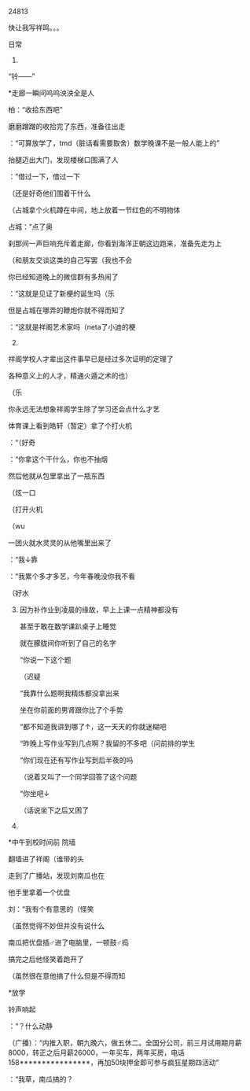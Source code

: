 24813

快让我写祥鸣。。。

日常

1. 

“铃——”

*走廊一瞬间呜呜泱泱全是人

柏：“收拾东西吧”

磨磨蹭蹭的收拾完了东西，准备往出走

：“可算放学了，tmd（脏话看需要取舍）数学晚课不是一般人能上的”

抬腿迈出大门，发现楼梯口围满了人

：”借过一下，借过一下

（还是好奇他们围着干什么

（占城拿个火机蹲在中间，地上放着一节红色的不明物体

占城：“点了奥

刹那间一声巨响充斥着走廊，你看到海洋正朝这边跑来，准备先走为上

（和朋友交谈这类的自己写罢（我也不会

你已经知道晚上的微信群有多热闹了

：“这就是见证了新梗的诞生吗（乐

但是占城在哪弄的鞭炮你就不得而知了

：“这就是祥阁艺术家吗（neta了小迪的梗



2. 

祥阁学校人才辈出这件事早已是经过多次证明的定理了

各种意义上的人才，精通火遁之术的也）

（乐

你永远无法想象祥阁学生除了学习还会点什么才艺

体育课上看到皓轩（暂定）拿了个打火机

：“（好奇

：“你拿这个干什么，你也不抽烟

然后他就从包里拿出了一瓶东西

（炫一口

（打开火机

（wu

一团火就水灵灵的从他嘴里出来了

：“我↓靠

：“我累个多才多艺，今年春晚没你我不看

（好水

3. 因为补作业到凌晨的缘故，早上上课一点精神都没有

   甚至于敢在数学课趴桌子上睡觉

   就在朦胧间你听到了自己的名字

   “你说一下这个题

   （迟疑

   “我靠什么题啊我精炼都没拿出来

   坐在你前面的男肾跟你比了个手势

   “都不知道我讲到哪了↑，这一天天的你就迷糊吧

   “昨晚上写作业写到几点啊？我留的不多吧（问前排的学生

   “你们现在还有写作业写到后半夜的吗

   （说着又叫了一个同学回答了这个问题

   “你坐吧↓

   （话说坐下之后又困了

4.

*中午到校时间前 院墙

翻墙进了祥阁（谁带的头

走到了广播站，发现刘南瓜也在

他手里拿着一个优盘

刘：“我有个有意思的（怪笑

（虽然觉得不妙但并没有说什么

南瓜把优盘插♂进了电脑里，一顿鼓♂捣

搞完之后他怪笑着跑开了

（虽然很在意他搞了什么但是不得而知

*放学

铃声响起

：“？什么动静

（广播）：“内推入职，朝九晚六，做五休二。全国分公司，前三月试用期月薪8000，转正之后月薪26000，一年买车，两年买房，电话158****************，再加50块押金即可参与疯狂星期四活动”

：“我草，南瓜搞的？
